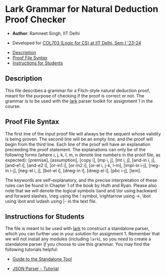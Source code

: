 # Lark Grammar for Natural Deduction Proof Checker

- **Author**: Ramneet Singh, IIT Delhi

- Developed for [COL703 (Logic for CS) at IIT Delhi, Sem I '23-24](
https://kumarmadhukar.github.io/courses/logic-diwali23/index.html
)

* [Description](#description)
* [Proof File Syntax](#proof-file-syntax)
* [Instructions for Students](#instructions-for-students)

## Description

This file describes a grammar for a Fitch-style natural deduction proof, meant
for the purpose of checking if the proof is correct or not. The grammar is to be
used with the [lark](https://github.com/lark-parser/lark) parser toolkit for
assignment 1 in the course.

## Proof File Syntax

The first line of the input proof file will always be the sequent whose validity
is being proven. The second line will be an empty line, and the proof will begin
from the third line. Each line of the proof will have an explanation preceeding 
the proof statement. The explanations can only be of the following forms (where 
i, j, k, l, m, n denote line numbers in the proof file, as expected): [premise],
[assumption], [copy i], [mp i, j], [mt i, j], [and-in i, j], [and-e1 i],
[and-e2 i], [or-in1 i], [or-in2 i], [or-el i, j-k, l-m], [impl-in i-j],
[neg-in i-j], [neg-el i, j], [bot-el i], [dneg-in i], [dneg-el i], [pbc i-j],
[lem].

The keywords are self-explanatory, and the precise interpretation of these rules
can be found in Chapter 1 of the book by Huth and Ryan. Please also note that we
will denote the logical symbols \\land and \\lor using backward and forward
slashes, \\neg using the ! symbol, \\rightarrow using ->, \\bot using \\bot and
\\vdash using |- in the text file.

## Instructions for Students

The file is meant to be used with [lark](https://github.com/lark-parser/lark) to
construct a standalone parser, which you can further use in your solution for 
assignment 1. Remember that we will not install any modules (including `lark`), 
so you *need* to create a  standalone parser *if* you choose to use this grammar.
You may find the following tutorials helpful:

- [Guide to the Standalone Tool](https://lark-parser.readthedocs.io/en/stable/examples/index.html#standalone-example)

- [JSON Parser - Tutorial](https://lark-parser.readthedocs.io/en/stable/json_tutorial.html)
